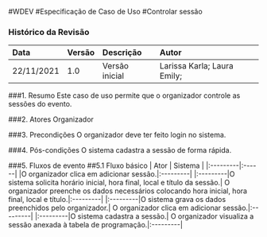 #WDEV
#Especificação de Caso de Uso
#Controlar sessão

### Histórico da Revisão

|   Data   | Versão|   Descrição  |        Autor              |
|:---------|:------|:-------------|:--------------------------|
|22/11/2021|  1.0  |Versão inicial|Larissa Karla; Laura Emily;| 


###1. Resumo
Este caso de uso permite que o organizador controle as sessões do evento.

###2. Atores
Organizador

###3. Precondições 
O organizador deve ter feito login no sistema.

###4. Pós-condições 
O sistema cadastra a sessão de forma rápida.

###5. Fluxos de evento
##5.1 Fluxo básico
|   Ator   | Sistema |
|:---------|:------|
|O organizador clica em adicionar sessão.|:---------|
|:---------|O sistema solicita horário inicial, hora final, local e título da sessão.|
O organizador preenche os dados necessários colocando hora inicial, hora final, local e título.|:---------|
|:---------|O sistema grava os dados preenchidos pelo organizador.|
O organizador clica em adicionar sessão.|:---------|
|:---------|O sistema cadastra a sessão.|
O organizador visualiza a sessão anexada à tabela de programação.|:---------|

